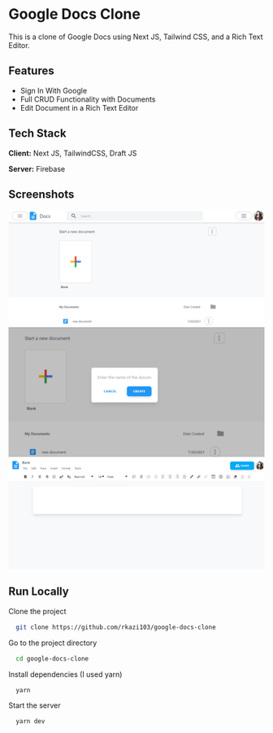 # Google Docs Clone

This is a clone of Google Docs using Next JS, Tailwind CSS, and a Rich Text Editor.

## Features

- Sign In With Google
- Full CRUD Functionality with Documents
- Edit Document in a Rich Text Editor

## Tech Stack

**Client:** Next JS, TailwindCSS, Draft JS

**Server:** Firebase

## Screenshots

![App Screenshot 1](/screenshots/1.png)
![App Screenshot 2](/screenshots/2.png)
![App Screenshot 3](/screenshots/3.png)

## Run Locally

Clone the project

```bash
  git clone https://github.com/rkazi103/google-docs-clone
```

Go to the project directory

```bash
  cd google-docs-clone
```

Install dependencies (I used yarn)

```bash
  yarn
```

Start the server

```bash
  yarn dev
```
